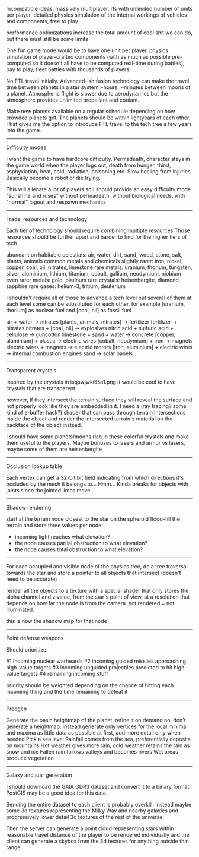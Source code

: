 
Incompatible ideas: massively multiplayer, rts with unlimited number of units per player, detailed physics simulation of the internal workings of vehicles and components, free to play

performance optimizations increase the total amount of cool shit we can do, but there must still be some limits

One fun game mode would be to have one unit per player, physics simulation of player-crafted components (with as much as possible pre-computed so it doesn't all have to be computed real-time during battles), pay to play, fleet battles with thousands of players.

No FTL travel initially. Advanced-ish fusion technology can make the travel time between planets in a star system ~hours. ~minutes between moons of a planet. Atmospheric flight is slower due to aerodynamics but the atmosphere provides unlimited propellant and coolant.

Make new planets available on a regular schedule depending on how crowded planets get. The planets should be within lightyears of each other. That gives me the option to introduce FTL travel to the tech tree a few years into the game.



----

Difficulty modes

I want the game to have hardcore difficulty. Permadeath, character stays in the game world when the player logs out,
death from hunger, thirst, asphyxiation, heat, cold, radiation, poisoning etc. Slow healing from injuries.
Basically become a robot or die trying.

This will alienate a lot of players so I should provide an easy difficulty mode "sunshine and roses" without permadeath,
without biological needs, with "normal" logout and respawn mechanics

----

Trade, resources and technology

Each tier of technology should require combining multiple resources
Those resources should be further apart and harder to find for the higher tiers of tech

abundant on habitable celestials: air, water, dirt, sand, wood, stone, salt, plants, animals
common metals and chemicals slightly rarer: iron, nickel, copper, coal, oil, nitrates, limestone
rare metals: uranium, thorium, tungsten, silver, aluminium, lithium, titanium, cobalt, gallium, neodymium, niobium
even rarer metals: gold, platinum
rare crystals: heisenbergite, diamond, sapphire
rare gases: helium-3, tritium, deuterium

I shouldn't require all of those to advance a tech level but several of them at each level
some can be substituted for each other, for example [uranium, thorium] as nuclear fuel and [coal, oil] as fossil fuel

air + water -> nitrates
[plants, animals, nitrates] -> fertilizer
fertilizer -> nitrates
nitrates + [coal, oil] -> explosives
nitric acid + sulfuric acid + cellulose -> guncotton
limestone + sand + water -> concrete
[copper, aluminium] + plastic -> electric wires
[cobalt, neodymium] + iron -> magnets
electric wires + magnets -> electric motors
[iron, aluminium] + electric wires -> internal combustion engines
sand -> solar panels


----

Transparent crystals

inspired by the crystals in isqswjwki55a1.png it would be cool to have crystals that are transparent.

however, if they intersect the terrain surface they will reveal the surface and not properly look like they are
embedded in it. I need a (ray tracing? some kind of z-buffer hack?) shader that can pass through terrain
intersections inside the object and render the intersected terrain's material on the backface of the object instead.

I should have some planets/moons rich in these colorful crystals and make them useful to the players. Maybe bonuses
to lasers and armor vs lasers, maybe some of them are heisenbergite

----

Occlusion lookup table

Each vertex can get a 32-bit bit field indicating from which directions it's occluded by the mesh it belongs to...
Hmm...
Kinda breaks for objects with joints since the jointed limbs move..

----

Shadow rendering

start at the terrain node closest to the star on the spheroid
flood-fill the terrain and store three values per node:
 - incoming light reaches what elevation?
 - the node causes partial obstruction to what elevation?
 - the node causes total obstruction to what elevation?


----


For each occupied and visible node of the physics tree, do a tree traversal towards the star and store a pointer to all
objects that intersect (doesn't need to be accurate)

render all the objects to a texture with a special shader that only stores the alpha channel and
z value, from the star's point of view, at a resolution that depends on how far the node is from
the camera. not rendered = not illuminated.

this is now the shadow map for that node


----


Point defense weapons

Should prioritize:

#1 incoming nuclear warheards
#2 incoming guided missiles approaching high-value targets
#3 incoming unguided projectiles predicted to hit high-value targets
#4 remaining incoming stuff

priority should be weighted depending on the chance of hitting each incoming thing and the time remaining to defeat it




----


Procgen

Generate the basic heightmap of the planet, refine it on demand
no, don't generate a heightmap. instead generate only vertices for the local minima and maxima
as little data as possible at first, add more detail only when needed
Pick a sea level
Rainfall comes from the sea, preferentially deposits on mountains
Hot weather gives more rain, cold weather retains the rain as snow and ice
Fallen rain follows valleys and becomes rivers
Wet areas produce vegetation



----

Galaxy and star generation

I should download the GAIA GDR3 dataset and convert it to a binary format. PostGIS may be a good idea for this data.

Sending the entire dataset to each client is probably overkill. Instead maybe some 3d textures
representing the Milky Way and nearby galaxies and progressively lower detail 3d textures of the rest of the universe.

Then the server can generate a point cloud representing stars within reasonable travel distance
of the player to be rendered individually and the client can generate a skybox from the 3d textures
for anything outside that range.


